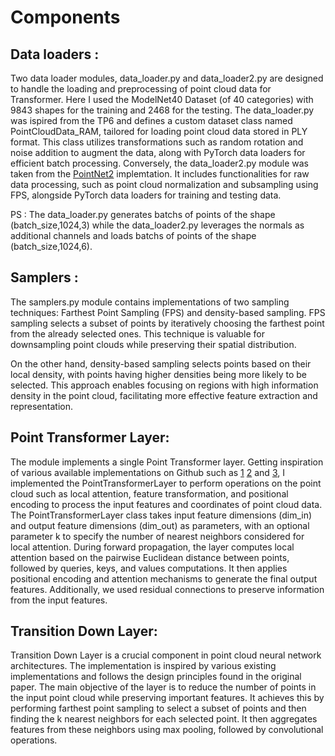 # Components

## Data loaders : 
Two data loader modules, data_loader.py and data_loader2.py are  designed to handle the loading and preprocessing of point cloud data for Transformer. Here I used the ModelNet40 Dataset (of 40 categories) with 9843 shapes for the training and 2468 for the testing. The data_loader.py was ispired from the TP6 and defines a custom dataset class named PointCloudData_RAM, tailored for loading point cloud  data stored in PLY format. This class utilizes transformations such as random rotation and noise addition to augment the data, along with PyTorch data loaders for efficient batch processing. Conversely, the data_loader2.py module was taken from the [PointNet2](https://github.com/yanx27/Pointnet_Pointnet2_pytorch/blob/master/data_utils/ModelNetDataLoader.py
) implemtation. It includes functionalities for raw data processing, such as point cloud normalization and subsampling using FPS, alongside PyTorch data loaders for training and testing data.

PS : The data_loader.py generates batchs of points of the shape (batch_size,1024,3) while the data_loader2.py leverages the normals as additional channels and loads batchs of points of the shape (batch_size,1024,6).

## Samplers :
The samplers.py module contains implementations of two sampling techniques: Farthest Point Sampling (FPS) and density-based sampling. FPS sampling selects a subset of points by iteratively choosing the farthest point from the already selected ones. This technique is valuable for downsampling point clouds while preserving their spatial distribution.

On the other hand, density-based sampling selects points based on their local density, with points having higher densities being more likely to be selected. This approach enables focusing on regions with high information density in the point cloud, facilitating more effective feature extraction and representation.


## Point Transformer Layer: 
The module implements a single Point Transformer layer. Getting inspiration of various available implementations on Github such as [1](https://github.com/Pointcept/Pointcept) [2](https://github.com/POSTECH-CVLab/point-transformer) and [3](https://colab.research.google.com/drive/1JqLwVHDH3N6zjSbFfWyUF7WmzqPxzAkY?usp=sharing), I implemented the PointTransformerLayer to perform operations on the point cloud such as local attention, feature transformation, and positional encoding to process the input features and coordinates of point cloud data. The PointTransformerLayer class takes input feature dimensions (dim_in) and output feature dimensions (dim_out) as parameters, with an optional parameter k to specify the number of nearest neighbors considered for local attention. During forward propagation, the layer computes local attention based on the pairwise Euclidean distance between points, followed by queries, keys, and values computations. It then applies positional encoding and attention mechanisms to generate the final output features. Additionally, we used residual connections to preserve information from the input features.

## Transition Down Layer: 
Transition Down Layer  is a crucial component in point cloud neural network architectures. The implementation is inspired by various existing implementations and follows the design principles found in the original paper. The main objective of the layer is to reduce the number of points in the input point cloud while preserving important features. It achieves this by performing farthest point sampling to select a subset of points and then finding the k nearest neighbors for each selected point. It then aggregates features from these neighbors using max pooling, followed by convolutional operations.
